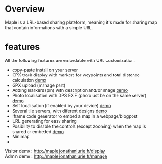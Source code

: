 # Overview
Maple is a URL-based sharing plateform, meaning it's made for sharing map that contain informations with a simple URL.

# features

All the following features are embedable with URL customization.

- copy-paste install on your server
- GPX track display with markers for waypoints and total distance calculation [demo](http://maple.jonathanlurie.fr/display?gpx=PortDeBales.gpx)
- GPX upload (manage part)
- Adding markers (pin) with description and/or image  [demo](http://maple.jonathanlurie.fr/display?marker1=42.86935933652262|0.5260133743286133|Hello&skin=Mapbox__Terrain)
- Photo localisation with GPS EXIF (photo ust be on the same server) [demo](http://maple.jonathanlurie.fr/display?&image=http://maple.jonathanlurie.fr/photos/wemontreal-10.jpg&skin=Mapbox__Terrain)
- Self localisation (if enabled by your device) [demo](http://maple.jonathanlurie.fr/display)
- Several tile servers, with diferent designs [demo](http://maple.jonathanlurie.fr/display?marker1=40.70562793820592|-73.99626731872559|That%27s__Brooklin__Bridge&skin=Mapbox__Winter)
- Iframe code generator to embed a map in a webpage/blogpost
- URL generating for easy sharing
- Posibility to disable the controls (except zooming) when the map is shared or embeded [demo](http://maple.jonathanlurie.fr/display?&marker1=40.70562793820592|-73.99626731872559|That's__Brooklin__Bridge&skin=Mapbox__Terrain&controls=0)
- Minimap
- 

Visitor demo : http://maple.jonathanlurie.fr/display  
Admin demo : http://maple.jonathanlurie.fr/manage
